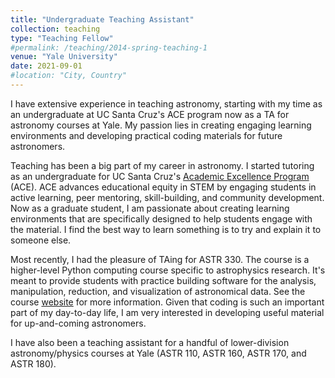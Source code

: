 ```yaml
---
title: "Undergraduate Teaching Assistant"
collection: teaching
type: "Teaching Fellow"
#permalink: /teaching/2014-spring-teaching-1
venue: "Yale University"
date: 2021-09-01
#location: "City, Country"
---
```

I have extensive experience in teaching astronomy, starting with my time as an undergraduate at UC Santa Cruz's ACE program now as a TA for astronomy courses at Yale. My passion lies in creating engaging learning environments and developing practical coding materials for future astronomers.

Teaching has been a big part of my career in astronomy. I started tutoring as an undergraduate for UC Santa Cruz's [Academic Excellence Program](https://ace.science.ucsc.edu/) (ACE). ACE advances educational equity in STEM by engaging students in active learning, peer mentoring, skill-building, and community development. Now as a graduate student, I am passionate about creating learning environments that are specifically designed to help students engage with the material. I find the best way to learn something is to try and explain it to someone else.

Most recently, I had the pleasure of TAing for ASTR 330. The course is a higher-level Python computing course specific to astrophysics research. It's meant to provide students with practice building software for the analysis, manipulation, reduction, and visualization of astronomical data. See the course [website](https://astro-330.github.io/intro.html) for more information. Given that coding is such an important part of my day-to-day life, I am very interested in developing useful material for up-and-coming astronomers.

I have also been a teaching assistant for a handful of lower-division astronomy/physics courses at Yale (ASTR 110, ASTR 160, ASTR 170, and ASTR 180).

